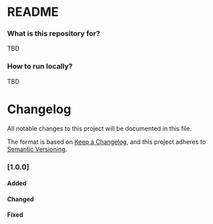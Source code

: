 # README #

### What is this repository for? ###
TBD

### How to run locally? ###
TBD

# Changelog
All notable changes to this project will be documented in this file.

The format is based on [Keep a Changelog](https://keepachangelog.com/en/1.0.0/),
and this project adheres to [Semantic Versioning](https://semver.org/spec/v2.0.0.html).

### [1.0.0]

#### Added
 
#### Changed
 
#### Fixed
 
